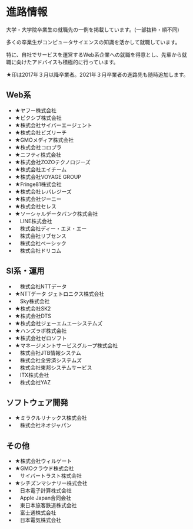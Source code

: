 # 進路情報
大学・大学院卒業生の就職先の一例を掲載しています。(一部抜粋・順不同)

多くの卒業生がコンピュータサイエンスの知識を活かして就職しています。

特に、自社でサービスを運営するWeb系企業への就職を得意とし、先輩から就職に向けたアドバイスも積極的に行っています。

★印は2017年３月以降卒業者。2021年３月卒業者の進路先も随時追加します。

## Web系
- ★ヤフー株式会社
- ★ピクシブ株式会社
- ★株式会社サイバーエージェント
- ★株式会社ビズリーチ
- ★GMOメディア株式会社
- ★株式会社コロプラ
- ★ニフティ株式会社
- ★株式会社ZOZOテクノロジーズ
- ★株式会社エイチーム
- ★株式会社VOYAGE GROUP
- ★Fringe81株式会社
- ★株式会社レバレジーズ
- ★株式会社ジーニー
- ★株式会社セレス
- ★ソーシャルデータバンク株式会社
- 　LINE株式会社
- 　株式会社ディー・エヌ・エー
- 　株式会社リブセンス
- 　株式会社ベーシック
- 　株式会社ドリコム


## SI系・運用
- 　株式会社NTTデータ
- ★NTTデータ ジェトロニクス株式会社
- 　Sky株式会社
- ★株式会社SK2
- ★株式会社DTS
- ★株式会社ジェーエムエーシステムズ
- ★ハンズラボ株式会社
- ★株式会社ゼロソフト
- ★マネージメントサービスグループ株式会社
- 　株式会社JTB情報システム
- 　株式会社全労済システムズ
- 　株式会社東邦システムサービス
- 　ITX株式会社
- 　株式会社YAZ

## ソフトウェア開発
- ★ミラクルリナックス株式会社
- 　株式会社ネオジャパン

## その他
- ★株式会社ウィルゲート
- ★GMOクラウド株式会社
- 　サイバートラスト株式会社
- ★シチズンマシナリー株式会社
- 　日本電子計算株式会社
- 　Apple Japan合同会社
- 　東日本旅客鉄道株式会社
- 　富士通株式会社
- 　日本電気株式会社
